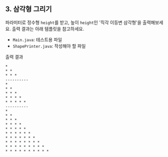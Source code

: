 ## 3. 삼각형 그리기

파라미터로 정수형 `height`를 받고, 높이 `height`인 '직각 이등변 삼각형'을 출력해보세요. 출력 결과는 아래 템플릿을 참고하세요.

- `Main.java`: 테스트용 파일
- `ShapePrinter.java`: 작성해야 할 파일

출력 결과
```shell
* 
* * 
* * * 
----------
* 
* * 
* * * 
* * * * 
* * * * * 
----------
* 
* * 
* * * 
* * * * 
* * * * * 
* * * * * * 
* * * * * * * 
* * * * * * * * 
* * * * * * * * * 
* * * * * * * * * * 

```